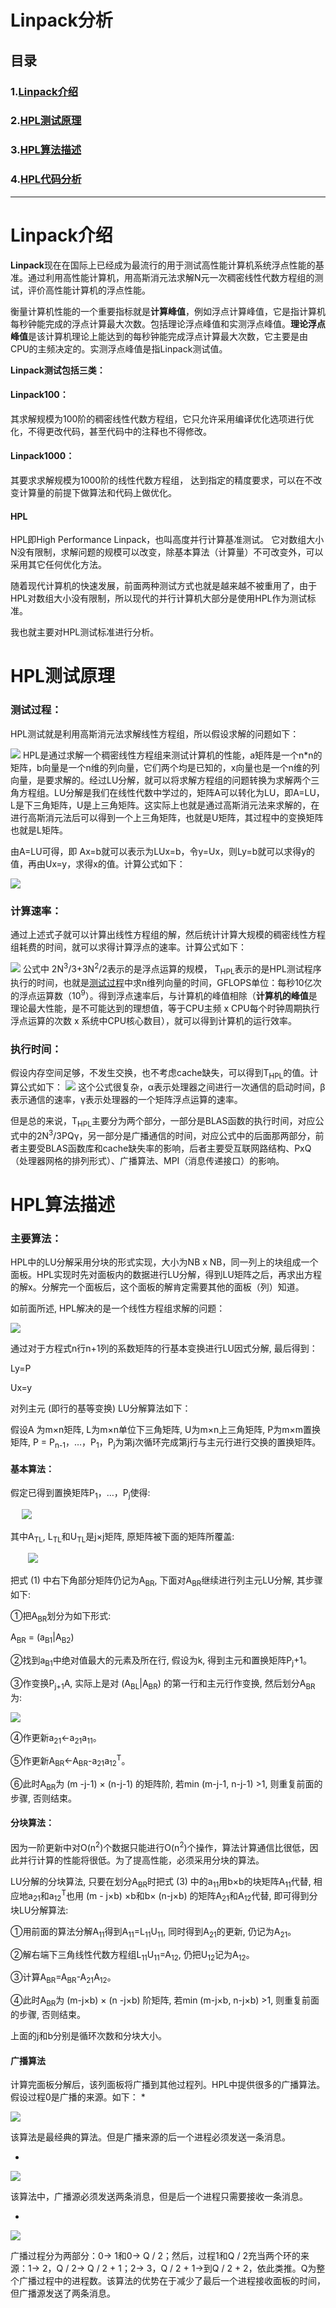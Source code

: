 # **Linpack分析**

## 目录

### 	**1.[Linpack介绍](#Linpack介绍)**

### 	**2.[HPL测试原理](#HPL测试原理)**

### 	**3.[HPL算法描述](#HPL算法描述)**

### 	**4.[HPL代码分析](#HPL代码分析)**



---

# **Linpack介绍**

 **Linpack**现在在国际上已经成为最流行的用于测试高性能计算机系统浮点性能的基准。通过利用高性能计算机，用高斯消元法求解N元一次稠密线性代数方程组的测试，评价高性能计算机的浮点性能。  

 衡量计算机性能的一个重要指标就是**计算峰值**，例如浮点计算峰值，它是指计算机每秒钟能完成的浮点计算最大次数。包括理论浮点峰值和实测浮点峰值。**理论浮点峰值**是该计算机理论上能达到的每秒钟能完成浮点计算最大次数，它主要是由CPU的主频决定的。实测浮点峰值是指Linpack测试值。

 **Linpack测试包括三类：**

#### 	Linpack100：

 其求解规模为100阶的稠密线性代数方程组，它只允许采用编译优化选项进行优化，不得更改代码，甚至代码中的注释也不得修改。 

#### 	Linpack1000：

 其要求求解规模为1000阶的线性代数方程组， 达到指定的精度要求，可以在不改变计算量的前提下做算法和代码上做优化。 

#### 	HPL

 HPL即High Performance Linpack，也叫高度并行计算基准测试。 它对数组大小N没有限制，求解问题的规模可以改变，除基本算法（计算量）不可改变外，可以采用其它任何优化方法。 

 随着现代计算机的快速发展，前面两种测试方式也就是越来越不被重用了，由于HPL对数组大小没有限制，所以现代的并行计算机大部分是使用HPL作为测试标准。

 我也就主要对HPL测试标准进行分析。



# HPL测试原理

###  测试过程：

 HPL测试就是利用高斯消元法求解线性方程组，所以假设求解的问题如下：
	
 ![](./image/image1.jpg)
	HPL是通过求解一个稠密线性方程组来测试计算机的性能，a矩阵是一个n*n的矩阵，b向量是一个n维的列向量，它们两个均是已知的，x向量也是一个n维的列向量，是要求解的。经过LU分解，就可以将求解方程组的问题转换为求解两个三角方程组。LU分解是我们在线性代数中学过的，矩阵A可以转化为LU，即A=LU，L是下三角矩阵，U是上三角矩阵。这实际上也就是通过高斯消元法来求解的，在进行高斯消元法后可以得到一个上三角矩阵，也就是U矩阵，其过程中的变换矩阵也就是L矩阵。

 由A=LU可得，即 Ax=b就可以表示为LUx=b，令y=Ux，则Ly=b就可以求得y的值，再由Ux=y，求得x的值。计算公式如下：

<span id="1"></span>
	
 ![](./image/image2.jpg)



### 	计算速率：

 通过上述式子就可以计算出线性方程组的解，然后统计计算大规模的稠密线性方程组耗费的时间，就可以求得计算浮点的速率。计算公式如下：
 
 ![](./image/image3.jpg)
 公式中 2N<sup>3</sup>/3+3N<sup>2</sup>/2表示的是浮点运算的规模， T<sub>HPL</sub>表示的是HPL测试程序执行的时间，也就是[测试过程](#1)中求n维列向量的时间，GFLOPS单位：每秒10亿次的浮点运算数（10<sup>9</sup>）。得到浮点速率后，与计算机的峰值相除（**计算机的峰值**是理论最大性能，是不可能达到的理想值，等于CPU主频 x CPU每个时钟周期执行浮点运算的次数 x 系统中CPU核心数目），就可以得到计算机的运行效率。



### 	执行时间：

 假设内存空间足够，不发生交换，也不考虑cache缺失，可以得到T<sub>HPL</sub>的值。计算公式如下：
![](./image/image4.jpg)
 这个公式很复杂，α表示处理器之间进行一次通信的启动时间，β表示通信的速率，γ表示处理器的一个矩阵浮点运算的速率。

 但是总的来说，T<sub>HPL</sub>主要分为两个部分，一部分是BLAS函数的执行时间，对应公式中的2N<sup>3</sup>/3PQγ，另一部分是广播通信的时间，对应公式中的后面那两部分，前者主要受BLAS函数库和cache缺失率的影响，后者主要受互联网路结构、PxQ（处理器网格的排列形式）、广播算法、MPI（消息传递接口）的影响。

# HPL算法描述

### 主要算法：

 HPL中的LU分解采用分块的形式实现，大小为NB x NB，同一列上的块组成一个面板。HPL实现时先对面板内的数据进行LU分解，得到LU矩阵之后，再求出方程的解x。分解完一个面板后，这个面板的解肯定需要其他的面板（列）知道。

 如前面所述, HPL解决的是一个线性方程组求解的问题：

 ![](./image/image1.jpg)

 通过对于方程式n行n+1列的系数矩阵的行基本变换进行LU因式分解, 最后得到：

 Ly=P

 Ux=y

 对列主元 (即行的基等变换) LU分解算法如下：

 假设A 为m×n矩阵, L为m×n单位下三角矩阵, U为m×n上三角矩阵, P为m×m置换矩阵, P = P<sub>n-1</sub>，…，P<sub>1</sub>，P<sub>j</sub>为第j次循环完成第j行与主元行进行交换的置换矩阵。

#### 		基本算法：

 假定已得到置换矩阵P<sub>1</sub>，…，P<sub>j</sub>使得:

  ![](./image/image5.jpg)

 其中A<sub>TL</sub>, L<sub>TL</sub>和U<sub>TL</sub>是j×j矩阵, 原矩阵被下面的矩阵所覆盖:

  ![](./image/image6.jpg)

 把式 (1) 中右下角部分矩阵仍记为A<sub>BR</sub>, 下面对A<sub>BR</sub>继续进行列主元LU分解, 其步骤如下:

①把A<sub>BR</sub>划分为如下形式:

A<sub>BR</sub> = (a<sub>B1</sub>|A<sub>B2</sub>)

②找到a<sub>B1</sub>中绝对值最大的元素及所在行, 假设为k, 得到主元和置换矩阵P<sub>j</sub>+1。

③作变换P<sub>j+1</sub>A, 实际上是对 (A<sub>BL</sub>|A<sub>BR</sub>) 的第一行和主元行作变换, 然后划分A<sub>BR</sub>为:

 ![](./image/image7.jpg)

④作更新a<sub>21</sub>←a<sub>21</sub>a<sub>11</sub>。

⑤作更新A<sub>BR</sub>←A<sub>BR</sub>-a<sub>21</sub>a<sub>12</sub><sup>T</sup>。

⑥此时A<sub>BR</sub>为 (m -j-1) × (n-j-1) 的矩阵阶, 若min (m-j-1, n-j-1) >1, 则重复前面的步骤, 否则结束。

#### 	分块算法：

 因为一阶更新中对O(n<sup>2</sup>)个数据只能进行O(n<sup>2</sup>)个操作，算法计算通信比很低，因此并行计算的性能将很低。为了提高性能，必须采用分块的算法。

 LU分解的分块算法, 只要在划分A<sub>BR</sub>时把式 (3) 中的a<sub>11</sub>用b×b的块矩阵A<sub>11</sub>代替, 相应地a<sub>21</sub>和a<sub>12</sub><sup>T</sup>也用 (m - j×b) ×b和b× (n-j×b) 的矩阵A<sub>21</sub>和A<sub>12</sub>代替, 即可得到分块LU分解算法:

①用前面的算法分解A<sub>11</sub>得到A<sub>11</sub>=L<sub>11</sub>U<sub>11</sub>, 同时得到A<sub>21</sub>的更新, 仍记为A<sub>21</sub>。

②解右端下三角线性代数方程组L<sub>11</sub>U<sub>11</sub>=A<sub>12</sub>, 仍把U<sub>12</sub>记为A<sub>12</sub>。

③计算A<sub>BR</sub>=A<sub>BR</sub>-A<sub>21</sub>A<sub>12</sub>。

④此时A<sub>BR</sub>为 (m-j×b) × (n -j×b) 阶矩阵, 若min (m-j×b, n-j×b) >1, 则重复前面的步骤, 否则结束。

上面的j和b分别是循环次数和分块大小。

#### 	广播算法

 计算完面板分解后，该列面板将广播到其他过程列。HPL中提供很多的广播算法。假设过程0是广播的来源。如下：
 *

 ![](./image/image8.jpg)

 该算法是最经典的算法。但是广播来源的后一个进程必须发送一条消息。

 *
 
 ![](./image/image9.jpg)

 该算法中，广播源必须发送两条消息，但是后一个进程只需要接收一条消息。

 *
 
 ![](./image/image10.jpg)

 广播过程分为两部分：0-> 1和0-> Q / 2；然后，过程1和Q / 2充当两个环的来源：1-> 2，Q / 2-> Q / 2 + 1；2-> 3，Q / 2 + 1->到Q / 2 + 2，依此类推。Q为整个广播过程中的进程数。该算法的优势在于减少了最后一个进程接收面板的时间，但广播源发送了两条消息。
